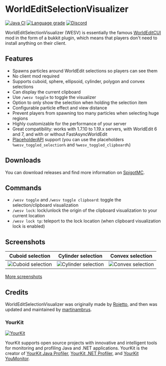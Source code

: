 # WorldEditSelectionVisualizer

[![Java CI](https://github.com/MrMicky-FR/WorldEditSelectionVisualizer/actions/workflows/build.yml/badge.svg)](https://github.com/MrMicky-FR/WorldEditSelectionVisualizer/actions/workflows/build.yml)
[![Language grade](https://img.shields.io/lgtm/grade/java/g/MrMicky-FR/WorldEditSelectionVisualizer.svg?label=code%20quality&logo=lgtm&logoWidth=18)](https://lgtm.com/projects/g/MrMicky-FR/WorldEditSelectionVisualizer/context:java)
[![Discord](https://img.shields.io/discord/390919659874156560.svg?colorB=5865f2&label=Discord&logo=discord&logoColor=white)](https://discord.gg/q9UwaBT)

WorldEditSelectionVisualizer (WESV) is essentially the famous [WorldEditCUI](http://www.minecraftforum.net/topic/2171206-172-worldeditcui/) mod in the form of a bukkit plugin, which means that players don't need to install anything on their client.

## Features

- Spawns particles around WorldEdit selections so players can see them
- No client mod required
- Supports cuboid, sphere, ellipsoid, cylinder, polygon and convex selections
- Can display the current clipboard
- Use `/wesv toggle` to toggle the visualizer
- Option to only show the selection when holding the selection item
- Configurable particle effect and view distance
- Prevent players from spawning too many particles when selecting huge regions
- Highly customizable for the performance of your server
- Great compatibility: works with 1.7.10 to 1.19.x servers, with WorldEdit 6 and 7, and with or without FastAsyncWorldEdit
- [PlaceholderAPI](https://github.com/PlaceholderAPI/PlaceholderAPI) support (you can use the placeholders `%wesv_toggled_selection%` and `%wesv_toggled_clipboard%`)

## Downloads

You can download releases and find more information on [SpigotMC](https://www.spigotmc.org/resources/worldeditselectionvisualizer.17311/).

## Commands
* `/wesv toggle` and `/wesv toggle clipboard`: toggle the selection/clipboard visualization
* `/wesv lock`: lock/unlock the origin of the clipboard visualization to your current location
* `/wesv lock tp`: teleport to the lock location (when clipboard visualization lock is enabled)

## Screenshots

| Cuboid selection                                     | Cylinder selection                                     | Convex selection                                     |
|------------------------------------------------------|--------------------------------------------------------|------------------------------------------------------|
| ![Cuboid selection](https://i.imgur.com/jGVVpgx.png) | ![Cylinder selection](https://i.imgur.com/XLprNDA.png) | ![Convex selection](https://i.imgur.com/XKalgCn.png) |

[More screenshots](https://imgur.com/a/CEwIxaV)

## Credits

WorldEditSelectionVisualizer was originally made by [Rojetto](https://dev.bukkit.org/projects/worldedit-selection-visualizer/),
and then was updated and maintained by [martinambrus](https://github.com/martinambrus/).

### YourKit

[![YourKit](https://www.yourkit.com/images/yklogo.png)](https://www.yourkit.com/)

YourKit supports open source projects with innovative and intelligent tools
for monitoring and profiling Java and .NET applications.
YourKit is the creator of [YourKit Java Profiler](https://www.yourkit.com/java/profiler/),
[YourKit .NET Profiler](https://www.yourkit.com/.net/profiler/),
and [YourKit YouMonitor](https://www.yourkit.com/youmonitor/).
